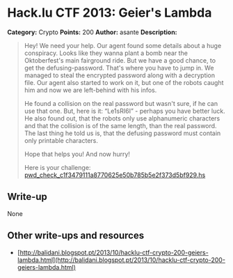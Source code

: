 # Hack.lu CTF 2013: Geier's Lambda

**Category:** Crypto
**Points:** 200
**Author:** asante
**Description:**

> Hey!
> We need your help. Our agent found some details about a huge conspiracy. Looks like they wanna plant a bomb near the Oktoberfest's main fairground ride. But we have a good chance, to get the defusing-password. That's where you have to jump in. We managed to steal the encrypted password along with a decryption file. Our agent also started to work on it, but one of the robots caught him and now we are left-behind with his infos.
> 
> He found a collision on the real password but wasn't sure, if he can use that one. But, here is it: “Le1sRI6I” - perhaps you have better luck. He also found out, that the robots only use alphanumeric characters and that the collision is of the same length, than the real password. The last thing he told us is, that the defusing password must contain only printable characters.
> 
> Hope that helps you! And now hurry!
> 
> Here is your challenge: [pwd_check_c1f3479111a8770625e50b785b5e2f373d5bf929.hs](pwd_check_c1f3479111a8770625e50b785b5e2f373d5bf929.hs)

## Write-up

None

## Other write-ups and resources

* [http://balidani.blogspot.pt/2013/10/hacklu-ctf-crypto-200-geiers-lambda.html](http://balidani.blogspot.pt/2013/10/hacklu-ctf-crypto-200-geiers-lambda.html)
